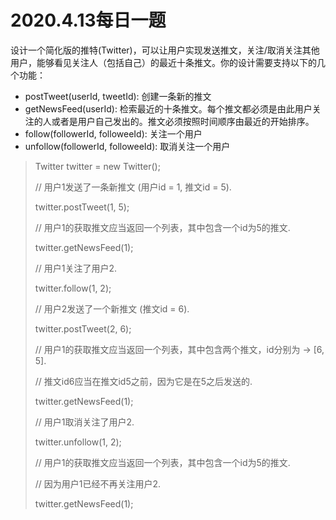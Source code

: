 # 2020.4.13每日一题

设计一个简化版的推特(Twitter)，可以让用户实现发送推文，关注/取消关注其他用户，能够看见关注人（包括自己）的最近十条推文。你的设计需要支持以下的几个功能：

- postTweet(userId, tweetId): 创建一条新的推文
- getNewsFeed(userId): 检索最近的十条推文。每个推文都必须是由此用户关注的人或者是用户自己发出的。推文必须按照时间顺序由最近的开始排序。
- follow(followerId, followeeId): 关注一个用户
- unfollow(followerId, followeeId): 取消关注一个用户

> Twitter twitter = new Twitter();
>
> // 用户1发送了一条新推文 (用户id = 1, 推文id = 5).
> 
> twitter.postTweet(1, 5);
>
> // 用户1的获取推文应当返回一个列表，其中包含一个id为5的推文.
> 
> twitter.getNewsFeed(1);
>
> // 用户1关注了用户2.
> 
> twitter.follow(1, 2);
>
> // 用户2发送了一个新推文 (推文id = 6).
> 
> twitter.postTweet(2, 6);
>
> // 用户1的获取推文应当返回一个列表，其中包含两个推文，id分别为 -> [6, 5].
> 
> // 推文id6应当在推文id5之前，因为它是在5之后发送的.
> 
> twitter.getNewsFeed(1);
>
> // 用户1取消关注了用户2.
> 
> twitter.unfollow(1, 2);
>
> // 用户1的获取推文应当返回一个列表，其中包含一个id为5的推文.
> 
> // 因为用户1已经不再关注用户2.
> 
> twitter.getNewsFeed(1);
